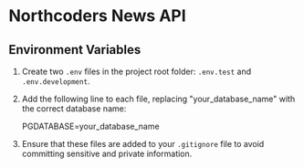 # Northcoders News API

## Environment Variables

1. Create two `.env` files in the project root folder: `.env.test` and `.env.development`. 

2. Add the following line to each file, replacing "your_database_name" with the correct database name:

    PGDATABASE=your_database_name

3. Ensure that these files are added to your `.gitignore` file to avoid committing sensitive and private information.


